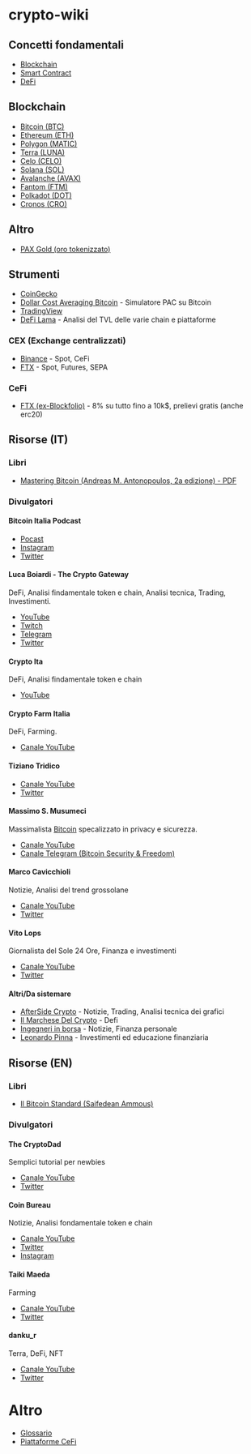 # crypto-wiki

## Concetti fondamentali

- [Blockchain](Blockchain.md)
- [Smart Contract](Smart%20Contract.md)
- [DeFi](DeFi.md)

## Blockchain

- [Bitcoin (BTC)](Bitcoin.md)
- [Ethereum (ETH)](Ethereum.md)
- [Polygon (MATIC)](Polygon.md)
- [Terra (LUNA)](Terra.md)
- [Celo (CELO)](Celo.md)
- [Solana (SOL)](Solana.md)
- [Avalanche (AVAX)](Avalanche.md)
- [Fantom (FTM)](Fantom.md)
- [Polkadot (DOT)](Polkadot.md)
- [Cronos (CRO)](Cronos.md)

## Altro

- [PAX Gold (oro tokenizzato)](PAXG.md)

## Strumenti

- [CoinGecko](https://www.coingecko.com/it)
- [Dollar Cost Averaging Bitcoin](https://dcabtc.com/) - Simulatore PAC su Bitcoin
- [TradingView](https://it.tradingview.com/gopro/?share_your_love=flocca)
- [DeFi Lama](https://defillama.com/) - Analisi del TVL delle varie chain e piattaforme

### CEX (Exchange centralizzati)

- [Binance](https://accounts.binance.com/it/register?ref=Y5H8ZS0W) - Spot, CeFi
- [FTX](https://ftx.com/#a=flocca) - Spot, Futures, SEPA

### CeFi

- [FTX (ex-Blockfolio)](https://link.blockfolio.com/9dzp/47a6cbcb) - 8% su tutto fino a 10k$, prelievi gratis (anche erc20)

## Risorse (IT)

### Libri

- [Mastering Bitcoin (Andreas M. Antonopoulos, 2a edizione) - PDF](https://riccardomasutti.com/Mastering%20Bitcoin%20-%20Traduzione%20italiana%20della%20guida%20completa%20al%20mondo%20di%20bitcoin%20e%20della%20blockchain.pdf)

### Divulgatori

#### Bitcoin Italia Podcast

- [Pocast](https://podcasts.apple.com/it/podcast/bitcoin-italia-podcast/id1448127905)
- [Instagram](https://www.instagram.com/bip_show/?utm_medium=copy_link)
- [Twitter](https://twitter.com/bip_show)

#### Luca Boiardi - The Crypto Gateway

DeFi, Analisi findamentale token e chain, Analisi tecnica, Trading, Investimenti.

- [YouTube](https://www.youtube.com/c/TheCryptoGatewayInvestireinCriptovaluteOfficial)
- [Twitch](https://www.twitch.tv/thecryptogateway)
- [Telegram](https://t.me/TheCryptoGateway)
- [Twitter](https://twitter.com/crypto_gateway)

#### Crypto Ita

DeFi, Analisi findamentale token e chain

- [YouTube](https://www.youtube.com/c/CryptoIta)

#### Crypto Farm Italia

DeFi, Farming.

- [Canale YouTube](https://www.youtube.com/channel/UCaBxOlEJ8W0G094bNOhshgg)

#### Tiziano Tridico

- [Canale YouTube](https://www.youtube.com/channel/UCY3TW6Oj67m6su5oiE80LwA)
- [Twitter](https://twitter.com/TizianoTridico)

#### Massimo S. Musumeci

Massimalista [Bitcoin](Bitcoin.md) specalizzato in privacy e sicurezza.

- [Canale YouTube](https://www.youtube.com/channel/UCOdy5vf94hkpIKQ0RVu0S2Q)
- [Canale Telegram (Bitcoin Security & Freedom)](https://t.me/BitcoinSecPriv)

#### Marco Cavicchioli

Notizie, Analisi del trend grossolane

- [Canale YouTube](https://www.youtube.com/c/MarcocavicchioliIt)
- [Twitter](https://twitter.com/cavicchioli)

#### Vito Lops

Giornalista del Sole 24 Ore, Finanza e investimenti

- [Canale YouTube](https://www.youtube.com/user/vitoclaps)
- [Twitter](https://twitter.com/VitoLops)

#### Altri/Da sistemare

- [AfterSide Crypto](https://www.youtube.com/c/AfterSideCrypto) - Notizie, Trading, Analisi tecnica dei grafici
- [Il Marchese Del Crypto](https://www.youtube.com/c/IlMarcheseDelCrypto) - Defi
- [Ingegneri in borsa](https://www.youtube.com/c/Ingegneriinborsa) - Notizie, Finanza personale
- [Leonardo Pinna](https://www.youtube.com/c/LeonardoPinna) - Investimenti ed educazione finanziaria

## Risorse (EN)

### Libri

- [Il Bitcoin Standard (Saifedean Ammous)](https://shop.usemlab.com/home/85-the-bitcoin-standard-edizione-italiana.html)

### Divulgatori

#### The CryptoDad

Semplici tutorial per newbies

- [Canale YouTube](https://www.youtube.com/c/CryptoDad)
- [Twitter](https://twitter.com/The_CryptoDad)

#### Coin Bureau

Notizie, Analisi fondamentale token e chain

- [Canale YouTube](https://www.youtube.com/c/CoinBureau)
- [Twitter](https://twitter.com/coinbureau)
- [Instagram](https://www.instagram.com/coin.bureau/)

#### Taiki Maeda

Farming

- [Canale YouTube](https://www.youtube.com/user/TheTaikster)
- [Twitter](https://twitter.com/TaikiMaeda2)

#### danku_r

Terra, DeFi, NFT

- [Canale YouTube](https://www.youtube.com/c/dankur)
- [Twitter](https://twitter.com/danku_r)

# Altro

- [Glossario](Glossario.md)
- [Piattaforme CeFi](CeFi.md)
